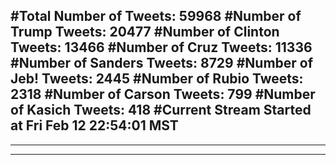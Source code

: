 #Total Number of Tweets: 59968 
#Number of Trump Tweets: 20477
#Number of Clinton Tweets: 13466
#Number of Cruz Tweets: 11336
#Number of Sanders Tweets: 8729
#Number of Jeb! Tweets: 2445
#Number of Rubio Tweets: 2318
#Number of Carson Tweets: 799
#Number of Kasich Tweets: 418
#Current Stream Started at Fri Feb 12 22:54:01 MST
---
---
---
